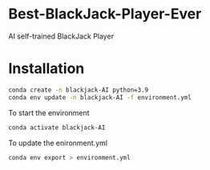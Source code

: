 # Best-BlackJack-Player-Ever
AI self-trained BlackJack Player

# Installation

```bash
conda create -n blackjack-AI python=3.9
conda env update -n blackjack-AI -f environment.yml
```
To start the environment

```bash
conda activate blackjack-AI
```
To update the enironment.yml

```bash
conda env export > environment.yml
```
